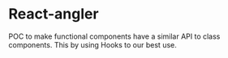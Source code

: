 # React-angler
POC to make functional components have a similar API to class components. This by using Hooks to our best use.
